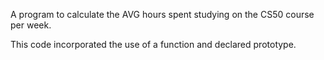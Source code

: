 A program to calculate the AVG hours spent studying on the CS50 course per week.

This code incorporated the use of a function and declared prototype.